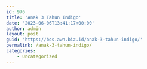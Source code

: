 ```yaml
---
id: 976
title: 'Anak 3 Tahun Indigo'
date: '2023-06-06T13:41:17+00:00'
author: admin
layout: post
guid: 'https://bos.awn.biz.id/anak-3-tahun-indigo/'
permalink: /anak-3-tahun-indigo/
categories:
    - Uncategorized
---
```


